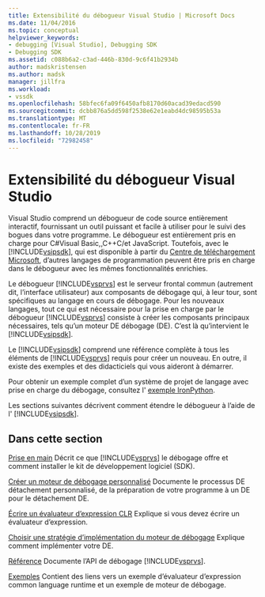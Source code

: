 ```yaml
---
title: Extensibilité du débogueur Visual Studio | Microsoft Docs
ms.date: 11/04/2016
ms.topic: conceptual
helpviewer_keywords:
- debugging [Visual Studio], Debugging SDK
- Debugging SDK
ms.assetid: c088b6a2-c3ad-446b-830d-9c6f41b2934b
author: madskristensen
ms.author: madsk
manager: jillfra
ms.workload:
- vssdk
ms.openlocfilehash: 58bfec6fa09f6450afb8170d60acad39edacd590
ms.sourcegitcommit: dcbb876a5dd598f2538e62e1eabd4dc98595b53a
ms.translationtype: MT
ms.contentlocale: fr-FR
ms.lasthandoff: 10/28/2019
ms.locfileid: "72982458"
---
```

# <a name="visual-studio-debugger-extensibility"></a>Extensibilité du débogueur Visual Studio
Visual Studio comprend un débogueur de code source entièrement interactif, fournissant un outil puissant et facile à utiliser pour le suivi des bogues dans votre programme. Le débogueur est entièrement pris en charge pour C#Visual Basic,,C++C/et JavaScript. Toutefois, avec le [!INCLUDE[vsipsdk](../../extensibility/includes/vsipsdk_md.md)], qui est disponible à partir du [Centre de téléchargement Microsoft](https://www.microsoft.com/download/details.aspx?id=21835), d’autres langages de programmation peuvent être pris en charge dans le débogueur avec les mêmes fonctionnalités enrichies.

 Le débogueur [!INCLUDE[vsprvs](../../code-quality/includes/vsprvs_md.md)] est le serveur frontal commun (autrement dit, l’interface utilisateur) aux composants de débogage qui, à leur tour, sont spécifiques au langage en cours de débogage. Pour les nouveaux langages, tout ce qui est nécessaire pour la prise en charge par le débogueur [!INCLUDE[vsprvs](../../code-quality/includes/vsprvs_md.md)] consiste à créer les composants principaux nécessaires, tels qu’un moteur DE débogage (DE). C’est là qu’intervient le [!INCLUDE[vsipsdk](../../extensibility/includes/vsipsdk_md.md)].

 Le [!INCLUDE[vsipsdk](../../extensibility/includes/vsipsdk_md.md)] comprend une référence complète à tous les éléments de [!INCLUDE[vsprvs](../../code-quality/includes/vsprvs_md.md)] requis pour créer un nouveau. En outre, il existe des exemples et des didacticiels qui vous aideront à démarrer.

 Pour obtenir un exemple complet d’un système de projet de langage avec prise en charge du débogage, consultez l' [exemple IronPython](https://www.microsoft.com/download/details.aspx?id=55984).

 Les sections suivantes décrivent comment étendre le débogueur à l’aide de l' [!INCLUDE[vsipsdk](../../extensibility/includes/vsipsdk_md.md)].

## <a name="in-this-section"></a>Dans cette section
 [Prise en main](../../extensibility/debugger/getting-started-with-debugger-extensibility.md) Décrit ce que [!INCLUDE[vsprvs](../../code-quality/includes/vsprvs_md.md)] le débogage offre et comment installer le kit de développement logiciel (SDK).

 [Créer un moteur de débogage personnalisé](../../extensibility/debugger/creating-a-custom-debug-engine.md) Documente le processus DE détachement personnalisé, de la préparation de votre programme à un DE pour le détachement DE.

 [Écrire un évaluateur d’expression CLR](../../extensibility/debugger/writing-a-common-language-runtime-expression-evaluator.md) Explique si vous devez écrire un évaluateur d’expression.

 [Choisir une stratégie d’implémentation du moteur de débogage](../../extensibility/debugger/choosing-a-debug-engine-implementation-strategy.md) Explique comment implémenter votre DE.

 [Référence](../../extensibility/debugger/reference/reference-visual-studio-debugging-apis.md) Documente l’API de débogage [!INCLUDE[vsprvs](../../code-quality/includes/vsprvs_md.md)].

 [Exemples](../../extensibility/debugger/visual-studio-debugging-samples.md) Contient des liens vers un exemple d’évaluateur d’expression common language runtime et un exemple de moteur de débogage.
